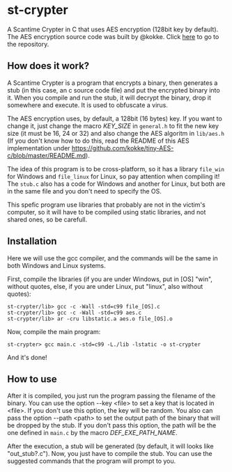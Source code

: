 # st-crypter
A Scantime Crypter in C that uses AES encryption (128bit key by default).
The AES encryption source code was built by @kokke. Click [here](https://github.com/kokke/tiny-AES-c) to go to the repository.

## How does it work?
A Scantime Crypter is a program that encrypts a binary, then generates a stub (in this case, an c source code file) and put the encrypted binary into it. When you compile and run the stub, it will decrypt the binary, drop it somewhere and execute. It is used to obfuscate a virus.

The AES encryption uses, by default, a 128bit (16 bytes) key. If you want to change it, just change the macro *KEY_SIZE* in `general.h` to fit the new key size (it must be 16, 24 or 32) and also change the AES algoritm in `lib/aes.h` (If you don't know how to do this, read the README of this AES implementation under https://github.com/kokke/tiny-AES-c/blob/master/README.md).

The idea of this program is to be cross-platform, so it has a library `file_win` for Windows and `file_linux` for Linux, so pay attention when compiling it! The `stub.c` also has a code for Windows and another for Linux, but both are in the same file and you don't need to specify the OS.

This spefic program use libraries that probably are not in the victim's computer, so it will have to be compiled using static libraries, and not shared ones, so be carefull.

## Installation
Here we will use the gcc compiler, and the commands will be the same in both Windows and Linux systems.

First, compile the libraries (if you are under Windows, put in [OS] "win", without quotes, else, if you are under Linux, put "linux", also without quotes):
```
st-crypter/lib> gcc -c -Wall -std=c99 file_[OS].c
st-crypter/lib> gcc -c -Wall -std=c99 aes.c
st-crypter/lib> ar -cru libstatic.a aes.o file_[OS].o
```

Now, compile the main program:
```
st-crypter> gcc main.c -std=c99 -L./lib -lstatic -o st-crypter
```

And it's done!

## How to use
After it is compiled, you just run the program passing the filename of the binary. You can use the option --key \<file\> to set a key that is located in \<file\>. If you don't use this option, the key will be random. You also can pass the option --path \<path\> to set the output path of the binary that will be dropped by the stub. If you don't pass this option, the path will be the one defined in `main.c` by the macro *DEF_EXE_PATH_NAME*.

After the execution, a stub will be generated (by default, it will looks like "out_stub?.c"). Now, you just have to compile the stub. You can use the suggested commands that the program will prompt to you.
